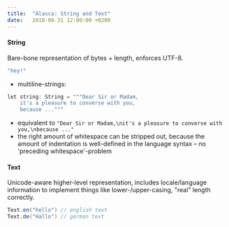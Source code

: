 ```yaml
---
title:  "Alasca: String and Text"
date:   2018-08-31 12:00:00 +0200
---
```


#### String

Bare-bone representation of bytes + length, enforces UTF-8.

```scala
"hey!"
```

 - multiline-strings:

```scala
let string: String = """Dear Sir or Madam, 
	it's a pleasure to converse with you, 
	because ..."""
```

 - equivalent to `"Dear Sir or Madam,\nit's a pleasure to converse with you,\nbecause ..."`
 - the right amount of whitespace can be stripped out, because the amount of indentation is well-defined in the language syntax – no 'preceding whitespace'-problem

#### Text

Unicode-aware higher-level representation, includes locale/language information to implement things like lower-/upper-casing, "real" length correctly.

```scala
Text.en("hello") // english text
Text.de("Hallo") // german text
```
